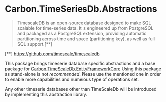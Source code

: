 ﻿# Carbon.TimeSeriesDb.Abstractions

> TimescaleDB is an open-source database designed to make SQL scalable for time-series data. 
> It is engineered up from PostgreSQL and packaged as a PostgreSQL extension, 
> providing automatic partitioning across time and space (partitioning key), as well as full SQL support.[**]

[**] https://github.com/timescale/timescaledb

This package brings timeserie database specific abstractions and a base package for [Carbon.TimeScaleDb.EntityFrameworkCore](../Carbon.TimeScaleDb.EntityFrameworkCore/README.md) 
Using this package as stand-alone is not *recommended*. Please use the mentioned one in order to enable more capabilities and numerous type of operations set.

Any other timeserie databases other than TimeScaleDb will be introduced by implementing this abstraction library.